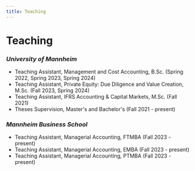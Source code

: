 ```yaml
---
title: Teaching 
---
```

# **Teaching** 

<h3><i style="font-weight:bold">University of Mannheim</i></h3>

<div class="work-info">
    <ul>
    <li><i class="fas fa-chalkboard-user"></i>Teaching Assistant, Management and Cost Accounting, B.Sc. (Spring 2022, Spring 2023, Spring 2024)</li>
    <li><i class="fas fa-chalkboard-user"></i>Teaching Assistant, Private Equity: Due Diligence and Value Creation, M.Sc. (Fall 2023, Spring 2024)</li>
    <li><i class="fas fa-chalkboard-user"></i>Teaching Assistant, IFRS Accounting & Capital Markets, M.Sc. (Fall 2021)</li>
    <li><i class="fas fa-chalkboard-user"></i>Theses Supervision, Master's and Bachelor's (Fall 2021 - present)</li>
    </ul>
</div>

<h3><i style="font-weight:bold">Mannheim Business School</i></h3>

<div class="work-info">
    <ul>
    <li><i class="fas fa-person-chalkboard"></i>Teaching Assistant, Managerial Accounting, FTMBA (Fall 2023 - present)</li>
    <li><i class="fas fa-person-chalkboard"></i>Teaching Assistant, Managerial Accounting, EMBA (Fall 2023 - present)</li>
    <li><i class="fas fa-person-chalkboard"></i>Teaching Assistant, Managerial Accounting, PTMBA (Fall 2023 - present)</li>
    </ul>
</div>


<!-- Include Font Awesome for icons -->
<link rel="stylesheet" href="https://cdnjs.cloudflare.com/ajax/libs/font-awesome/5.15.4/css/all.min.css">
<link rel="stylesheet" href="https://cdnjs.cloudflare.com/ajax/libs/font-awesome/6.5.1/css/all.min.css">